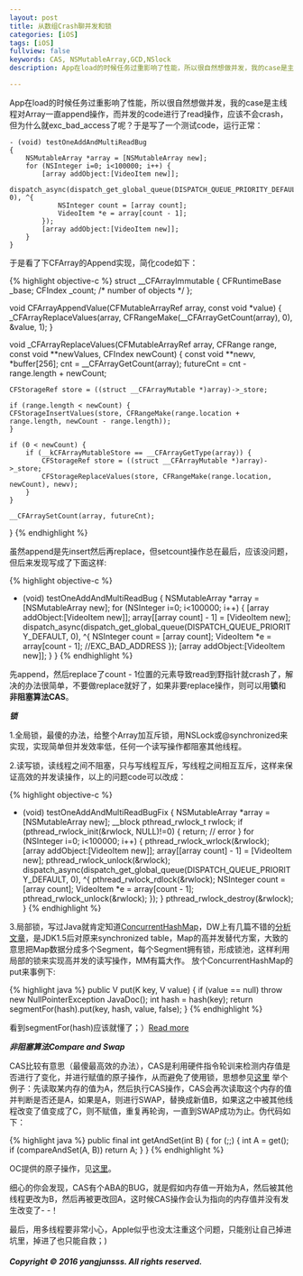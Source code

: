 ```yaml
---
layout: post
title: 从数组Crash聊并发和锁
categories: [iOS]
tags: [iOS]
fullview: false
keywords: CAS, NSMutableArray,GCD,NSlock
description: App在load的时候任务过重影响了性能，所以很自然想做并发，我的case是主线程对Array一直append操作，而并发的code进行了read操作，crash了

---
```


App在load的时候任务过重影响了性能，所以很自然想做并发，我的case是主线程对Array一直append操作，而并发的code进行了read操作，应该不会crash，但为什么就exc_bad_access了呢？于是写了一个测试code，运行正常：

```
- (void) testOneAddAndMultiReadBug
{
    NSMutableArray *array = [NSMutableArray new];
    for (NSInteger i=0; i<100000; i++) {
        [array addObject:[VideoItem new]];
        dispatch_async(dispatch_get_global_queue(DISPATCH_QUEUE_PRIORITY_DEFAULT, 0), ^{
            NSInteger count = [array count];
            VideoItem *e = array[count - 1];
        });
        [array addObject:[VideoItem new]];
    }
}
```


于是看了下CFArray的Append实现，简化code如下：

{% highlight objective-c %}
struct __CFArrayImmutable {
    CFRuntimeBase _base;
    CFIndex _count;	/* number of objects */
};

void CFArrayAppendValue(CFMutableArrayRef array, const void *value) {
    _CFArrayReplaceValues(array, CFRangeMake(__CFArrayGetCount(array), 0), &value, 1);
}

void _CFArrayReplaceValues(CFMutableArrayRef array, CFRange range, const void **newValues, CFIndex newCount) {
    const void **newv, *buffer[256];
    cnt = __CFArrayGetCount(array);
    futureCnt = cnt - range.length + newCount;
    
    CFStorageRef store = ((struct __CFArrayMutable *)array)->_store;

    if (range.length < newCount) {
    CFStorageInsertValues(store, CFRangeMake(range.location + range.length, newCount - range.length));
	}
    
    if (0 < newCount) {
        if (__kCFArrayMutableStore == __CFArrayGetType(array)) {
            CFStorageRef store = ((struct __CFArrayMutable *)array)->_store;
            CFStorageReplaceValues(store, CFRangeMake(range.location, newCount), newv);
        }
    }
    
    __CFArraySetCount(array, futureCnt);
}
{% endhighlight %}

虽然append是先insert然后再replace，但setcount操作总在最后，应该没问题，但后来发现写成了下面这样:

{% highlight objective-c %}
- (void) testOneAddAndMultiReadBug
{
    NSMutableArray *array = [NSMutableArray new];
    for (NSInteger i=0; i<100000; i++) {
        [array addObject:[VideoItem new]];
        array[[array count] - 1] = [VideoItem new];
        dispatch_async(dispatch_get_global_queue(DISPATCH_QUEUE_PRIORITY_DEFAULT, 0), ^{
            NSInteger count = [array count];
            VideoItem *e = array[count - 1]; //EXC_BAD_ADDRESS
        });
        [array addObject:[VideoItem new]];
    }
}
{% endhighlight %}

先append，然后replace了count - 1位置的元素导致read到野指针就crash了，解决的办法很简单，不要做replace就好了，如果非要replace操作，则可以用**锁**和**非阻塞算法CAS**。

***锁***

1.全局锁，最傻的办法，给整个Array加互斥锁，用NSLock或@synchronized来实现，实现简单但并发效率低，任何一个读写操作都阻塞其他线程。

2.读写锁，读线程之间不阻塞，只与写线程互斥，写线程之间相互互斥，这样来保证高效的并发读操作，以上的问题code可以改成：

{% highlight objective-c %}
- (void) testOneAddAndMultiReadBugFix
{
    NSMutableArray *array = [NSMutableArray new];
    __block pthread_rwlock_t rwlock;
    if (pthread_rwlock_init(&rwlock, NULL)!=0) {
        return; // error
    }
    for (NSInteger i=0; i<100000; i++) {
        pthread_rwlock_wrlock(&rwlock);
        [array addObject:[VideoItem new]];
        array[[array count] - 1] = [VideoItem new];
        pthread_rwlock_unlock(&rwlock);
        dispatch_async(dispatch_get_global_queue(DISPATCH_QUEUE_PRIORITY_DEFAULT, 0), ^{
            pthread_rwlock_rdlock(&rwlock);
            NSInteger count = [array count];
            VideoItem *e = array[count - 1];
            pthread_rwlock_unlock(&rwlock);
        });
    }
    pthread_rwlock_destroy(&rwlock);
}
{% endhighlight %}

3.局部锁，写过Java就肯定知道[ConcurrentHashMap](http://kickjava.com/src/java/util/concurrent/ConcurrentHashMap.java.htm)，DW上有几篇不错的[分析文章](http://www.ibm.com/developerworks/cn/java/j-jtp08223/)，是JDK1.5后对原来synchronized table，Map的高并发替代方案，大致的意思把Map数据分成多个Segment，每个Segment拥有锁，形成锁池，这样利用局部的锁来实现高并发的读写操作，MM有篇大作。
放个ConcurrentHashMap的put来事例下:

{% highlight java %}
public V put(K key, V value) {
    if (value == null)
        throw new NullPointerException  JavaDoc();
    int hash = hash(key);
    return segmentFor(hash).put(key, hash, value, false);
}
{% endhighlight %}

看到segmentFor(hash)应该就懂了；）[Read more](http://kickjava.com/src/java/util/concurrent/ConcurrentHashMap.java.htm#ixzz33sZqQLUs)

***非阻塞算法Compare and Swap***

CAS比较有意思（最傻最高效的办法），CAS是利用硬件指令轮训来检测内存值是否进行了变化，并进行赋值的原子操作，从而避免了使用锁，思想参见[这里](http://www.ibm.com/developerworks/cn/java/j-jtp04186/) 举个例子：先读取某内存的值为A，然后执行CAS操作，CAS会再次读取这个内存的值并判断是否还是A，如果是A，则进行SWAP，替换成新值B，如果这之中被其他线程改变了值变成了C，则不赋值，重复再轮询，一直到SWAP成功为止。伪代码如下：

{% highlight java %}
public final int getAndSet(int B) {
        for (;;) {
            int A = get();
            if (compareAndSet(A, B))
                return A;
        }
}
{% endhighlight %}

OC提供的原子操作，见[这里](https://developer.apple.com/library/mac/documentation/cocoa/conceptual/Multithreading/ThreadSafety/ThreadSafety.html)。

细心的你会发现，CAS有个ABA的BUG，就是假如内存值一开始为A，然后被其他线程更改为B，然后再被更改回A，这时候CAS操作会认为指向的内存值并没有发生改变了- -！

最后，用多线程要非常小心，Apple似乎也没太注重这个问题，只能别让自己掉进坑里，掉进了也只能自救；)

##### Copyright © 2016 yangjunsss. All rights reserved.